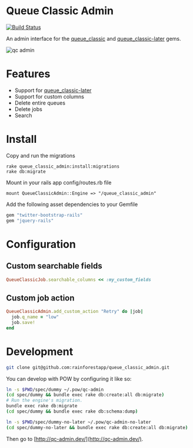 # Queue Classic Admin

[![Build Status](https://travis-ci.org/rainforestapp/queue_classic_admin.png)](https://travis-ci.org/rainforestapp/queue_classic_admin)

An admin interface for the [queue_classic](https://github.com/ryandotsmith/queue_classic) and [queue_classic-later](https://github.com/dpiddy/queue_classic-later) gems.

![qc admin](https://f.cloud.github.com/assets/148622/865030/9b1b2610-f62e-11e2-8908-8c271bfe0f6c.png)


# Features

* Support for [queue_classic-later](https://github.com/dpiddy/queue_classic-later)
* Support for custom columns
* Delete entire queues
* Delete jobs
* Search


# Install

Copy and run the migrations

    rake queue_classic_admin:install:migrations
    rake db:migrate

Mount in your rails app config/routes.rb file

    mount QueueClassicAdmin::Engine => "/queue_classic_admin"

Add the following asset dependencies to your Gemfile

```ruby
gem "twitter-bootstrap-rails"
gem "jquery-rails"
```

# Configuration

## Custom searchable fields

```ruby
QueueClassicJob.searchable_columns << :my_custom_fields

```

## Custom job action

```ruby
QueueClassicAdmin.add_custom_action "Retry" do |job|
  job.q_name = "low"
  job.save!
end
```

# Development

```bash
git clone git@github.com:rainforestapp/queue_classic_admin.git
```

You can develop with POW by configuring it like so:

```bash
ln -s $PWD/spec/dummy ~/.pow/qc-admin
(cd spec/dummy && bundle exec rake db:create:all db:migrate)
# Run the engine's migration.
bundle exec rake db:migrate
(cd spec/dummy && bundle exec rake db:schema:dump)

ln -s $PWD/spec/dummy-no-later ~/.pow/qc-admin-no-later
(cd spec/dummy-no-later && bundle exec rake db:create:all db:migrate)
```

Then go to [http://qc-admin.dev/](http://qc-admin.dev/).
